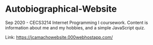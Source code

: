 # Autobiographical-Website
Sep 2020 - CECS3214 Internet Programming I coursework. Content is information about me and my hobbies, and a simple JavaScript quiz.

Link: https://jcamachowebsite.000webhostapp.com/
